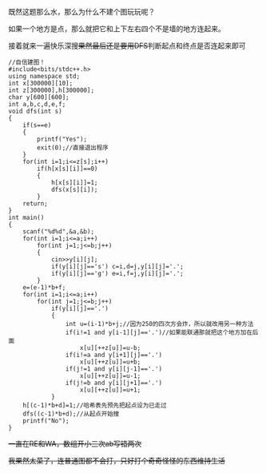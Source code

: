 既然这题那么水，那么为什么不建个图玩玩呢？

如果一个地方是点，那么就把它和上下左右四个不是墙的地方连起来。

接着就来一遍快乐深搜~~果然最后还是要用DFS~~判断起点和终点是否连起来即可

```
//自信建图！ 
#include<bits/stdc++.h>
using namespace std;
int x[300000][10];
int z[300000],h[300000];
char y[600][600];
int a,b,c,d,e,f;
void dfs(int s)
{
	if(s==e)
	{
		printf("Yes");
		exit(0);//直接退出程序
	}
	for(int i=1;i<=z[s];i++)
		if(h[x[s][i]]==0)
		{
			h[x[s][i]]=1;
			dfs(x[s][i]);
		}
	return;
}
int main()
{
	scanf("%d%d",&a,&b);
	for(int i=1;i<=a;i++)
		for(int j=1;j<=b;j++)
		{
			cin>>y[i][j];
			if(y[i][j]=='s') c=i,d=j,y[i][j]='.';
			if(y[i][j]=='g') e=i,f=j,y[i][j]='.';
		}
	e=(e-1)*b+f;
	for(int i=1;i<=a;i++)
		for(int j=1;j<=b;j++)
			if(y[i][j]=='.')
			{
				int u=(i-1)*b+j;//因为250的四次方会炸，所以就改用另一种方法
				if(i!=1 and y[i-1][j]=='.')//如果能联通那就把这个地方加在后面
					x[u][++z[u]]=u-b;
				if(i!=a and y[i+1][j]=='.')
					x[u][++z[u]]=u+b;
				if(j!=1 and y[i][j-1]=='.')
					x[u][++z[u]]=u-1;
				if(j!=b and y[i][j+1]=='.')
					x[u][++z[u]]=u+1;
			}
	h[(c-1)*b+d]=1;//哈希表先预先把起点设为已走过
	dfs((c-1)*b+d);//从起点开始搜
	printf("No");
}
```

~~一直在RE和WA，数组开小三次ab写错两次~~

~~我果然太菜了，连普通图都不会打，只好打个奇奇怪怪的东西维持生活~~